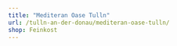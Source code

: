 ```yaml
---
title: "Mediteran Oase Tulln"
url: /tulln-an-der-donau/mediteran-oase-tulln/
shop: Feinkost
---
```

